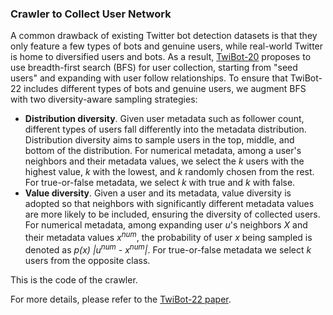 ### Crawler to Collect User Network

A common drawback of existing Twitter bot detection datasets is that they only feature a few types of bots and genuine users, while real-world Twitter is home to diversified users and bots. As a result, [TwiBot-20](https://dl.acm.org/doi/abs/10.1145/3459637.3482019?casa_token=Er3w_RyuS8QAAAAA:XL0-Ss4aBpRbdlubnzp06KrXFYKE1vkAp5oZoVn5yHXwoiIRhgAQXNwiW6q0zZuyd_UWyl-kfJfB) proposes to use breadth-first search (BFS) for user collection, starting from "seed users" and expanding with user follow relationships. To ensure that TwiBot-22 includes different types of bots and genuine users, we augment BFS with two diversity-aware sampling strategies:

- **Distribution diversity**. Given user metadata such as follower count, different types of users fall differently into the metadata distribution. Distribution diversity aims to sample users in the top, middle, and bottom of the distribution. For numerical metadata, among a user's neighbors and their metadata values, we select the *k* users with the highest value, *k* with the lowest, and *k* randomly chosen from the rest. For true-or-false metadata, we select *k* with true and *k* with false.
- **Value diversity**. Given a user and its metadata, value diversity is adopted so that neighbors with significantly different metadata values are more likely to be included, ensuring the diversity of collected users. For numerical metadata, among expanding user *u*'s neighbors *X* and their metadata values *x<sup>num</sup>*, the probability of user *x* being sampled is denoted as *p(x) |u<sup>num</sup> - x<sup>num</sup>|*. For true-or-false metadata we select *k* users from the opposite class.

This is the code of the crawler.

For more details, please refer to the [TwiBot-22 paper](https://arxiv.org/abs/2206.04564).
